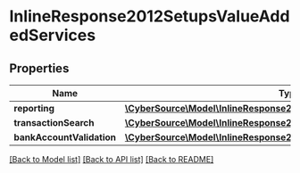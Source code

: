 # InlineResponse2012SetupsValueAddedServices

## Properties
Name | Type | Description | Notes
------------ | ------------- | ------------- | -------------
**reporting** | [**\CyberSource\Model\InlineResponse2012SetupsPaymentsDigitalPayments**](InlineResponse2012SetupsPaymentsDigitalPayments.md) |  | [optional] 
**transactionSearch** | [**\CyberSource\Model\InlineResponse2012SetupsPaymentsDigitalPayments**](InlineResponse2012SetupsPaymentsDigitalPayments.md) |  | [optional] 
**bankAccountValidation** | [**\CyberSource\Model\InlineResponse2012SetupsPaymentsDigitalPayments**](InlineResponse2012SetupsPaymentsDigitalPayments.md) |  | [optional] 

[[Back to Model list]](../README.md#documentation-for-models) [[Back to API list]](../README.md#documentation-for-api-endpoints) [[Back to README]](../README.md)


